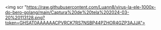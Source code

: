 <img scr "https://raw.githubusercontent.com/Luann8/virus-la-ele-1000x-do-bero-golang/main/Captura%20de%20tela%202024-03-20%20113128.png?token=GHSAT0AAAAAACPVRCK7RS7NSBP44PZHOR4GZP3AJJA">
